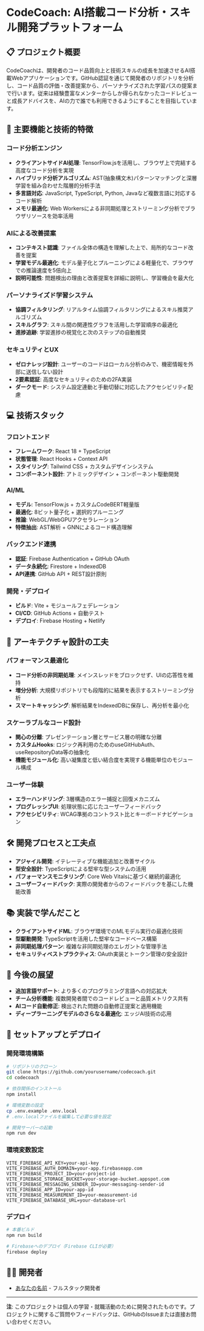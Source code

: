 # CodeCoach: AI搭載コード分析・スキル開発プラットフォーム

## 📋 プロジェクト概要

CodeCoachは、開発者のコード品質向上と技術スキルの成長を加速させるAI搭載Webアプリケーションです。GitHub認証を通じて開発者のリポジトリを分析し、コード品質の評価・改善提案から、パーソナライズされた学習パスの提案まで行います。従来は経験豊富なメンターからしか得られなかったコードレビューと成長アドバイスを、AIの力で誰でも利用できるようにすることを目指しています。

## 🚀 主要機能と技術的特徴

### コード分析エンジン
- **クライアントサイドAI処理**: TensorFlow.jsを活用し、ブラウザ上で完結する高度なコード分析を実現
- **ハイブリッド分析アルゴリズム**: AST(抽象構文木)パターンマッチングと深層学習を組み合わせた階層的分析手法
- **多言語対応**: JavaScript, TypeScript, Python, Javaなど複数言語に対応するコード解析
- **メモリ最適化**: Web Workersによる非同期処理とストリーミング分析でブラウザリソースを効率活用

### AIによる改善提案
- **コンテキスト認識**: ファイル全体の構造を理解した上で、局所的なコード改善を提案
- **学習モデル最適化**: モデル量子化とプルーニングによる軽量化で、ブラウザでの推論速度を5倍向上
- **説明可能性**: 問題検出の理由と改善提案を詳細に説明し、学習機会を最大化

### パーソナライズド学習システム
- **協調フィルタリング**: リアルタイム協調フィルタリングによるスキル推奨アルゴリズム
- **スキルグラフ**: スキル間の関連性グラフを活用した学習順序の最適化
- **進捗追跡**: 学習進捗の視覚化と次のステップの自動推奨

### セキュリティとUX
- **ゼロナレッジ設計**: ユーザーのコードはローカル分析のみで、機密情報を外部に送信しない設計
- **2要素認証**: 高度なセキュリティのための2FA実装
- **ダークモード**: システム設定連動と手動切替に対応したアクセシビリティ配慮

## 💻 技術スタック

### フロントエンド
- **フレームワーク**: React 18 + TypeScript
- **状態管理**: React Hooks + Context API
- **スタイリング**: Tailwind CSS + カスタムデザインシステム
- **コンポーネント設計**: アトミックデザイン + コンポーネント駆動開発

### AI/ML
- **モデル**: TensorFlow.js + カスタムCodeBERT軽量版
- **最適化**: 8ビット量子化 + 選択的プルーニング
- **推論**: WebGL/WebGPUアクセラレーション
- **特徴抽出**: AST解析 + GNNによるコード構造理解

### バックエンド連携
- **認証**: Firebase Authentication + GitHub OAuth
- **データ永続化**: Firestore + IndexedDB
- **API連携**: GitHub API + REST設計原則

### 開発・デプロイ
- **ビルド**: Vite + モジュールフェデレーション
- **CI/CD**: GitHub Actions + 自動テスト
- **デプロイ**: Firebase Hosting + Netlify

## 🔧 アーキテクチャ設計の工夫

### パフォーマンス最適化
- **コード分析の非同期処理**: メインスレッドをブロックせず、UIの応答性を維持
- **増分分析**: 大規模リポジトリでも段階的に結果を表示するストリーミング分析
- **スマートキャッシング**: 解析結果をIndexedDBに保存し、再分析を最小化

### スケーラブルなコード設計
- **関心の分離**: プレゼンテーション層とサービス層の明確な分離
- **カスタムHooks**: ロジック再利用のためのuseGitHubAuth、useRepositoryData等の抽象化
- **機能モジュール化**: 高い凝集度と低い結合度を実現する機能単位のモジュール構成

### ユーザー体験
- **エラーハンドリング**: 3層構造のエラー捕捉と回復メカニズム
- **プログレッシブUI**: 処理状態に応じたユーザーフィードバック
- **アクセシビリティ**: WCAG準拠のコントラスト比とキーボードナビゲーション

## 🛠️ 開発プロセスと工夫点

- **アジャイル開発**: イテレーティブな機能追加と改善サイクル
- **型安全設計**: TypeScriptによる堅牢な型システムの活用
- **パフォーマンスモニタリング**: Core Web Vitalsに基づく継続的最適化
- **ユーザーフィードバック**: 実際の開発者からのフィードバックを基にした機能改善

## 📚 実装で学んだこと

- **クライアントサイドML**: ブラウザ環境でのMLモデル実行の最適化技術
- **型駆動開発**: TypeScriptを活用した堅牢なコードベース構築
- **非同期処理パターン**: 複雑な非同期処理のエレガントな管理手法
- **セキュリティベストプラクティス**: OAuth実装とトークン管理の安全設計

## 🌟 今後の展望

- **追加言語サポート**: より多くのプログラミング言語への対応拡大
- **チーム分析機能**: 複数開発者間でのコードレビューと品質メトリクス共有
- **AIコード自動修正**: 検出された問題の自動修正提案と適用機能
- **ディープラーニングモデルのさらなる最適化**: エッジAI技術の応用

## 🚀 セットアップとデプロイ

### 開発環境構築

```bash
# リポジトリのクローン
git clone https://github.com/yourusername/codecoach.git
cd codecoach

# 依存関係のインストール
npm install

# 環境変数の設定
cp .env.example .env.local
# .env.localファイルを編集して必要な値を設定

# 開発サーバーの起動
npm run dev
```

### 環境変数設定

```
VITE_FIREBASE_API_KEY=your-api-key
VITE_FIREBASE_AUTH_DOMAIN=your-app.firebaseapp.com
VITE_FIREBASE_PROJECT_ID=your-project-id
VITE_FIREBASE_STORAGE_BUCKET=your-storage-bucket.appspot.com
VITE_FIREBASE_MESSAGING_SENDER_ID=your-messaging-sender-id
VITE_FIREBASE_APP_ID=your-app-id
VITE_FIREBASE_MEASUREMENT_ID=your-measurement-id
VITE_FIREBASE_DATABASE_URL=your-database-url
```

### デプロイ

```bash
# 本番ビルド
npm run build

# Firebaseへのデプロイ（Firebase CLIが必要）
firebase deploy
```

## 👨‍💻 開発者

- [あなたの名前](https://github.com/yourusername) - フルスタック開発者

---

**注**: このプロジェクトは個人の学習・就職活動のために開発されたものです。プロジェクトに関するご質問やフィードバックは、GitHubのIssueまたは直接お問い合わせください。
